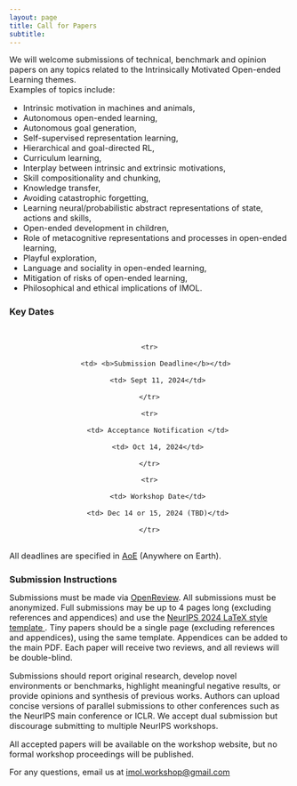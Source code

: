 ```yaml
---
layout: page
title: Call for Papers
subtitle: 
---
```


[//]: # (<h3 style='margin-bottom: 10pt;'>Topics</h3>)

<div class='description' style='font-size: 11pt;margin-bottom: 10pt'>

We will welcome submissions of technical, benchmark and opinion papers on any topics related to the Intrinsically Motivated Open-ended Learning themes.  
Examples of topics include:
</div>
<div class='description' style='font-size: 11pt;'>

<ul>
<li> Intrinsic motivation in machines and animals, </li>
<li> Autonomous open-ended learning, </li>
<li> Autonomous goal generation, </li>
<li> Self-supervised representation learning, </li>
<li> Hierarchical and goal-directed RL, </li>
<li> Curriculum learning, </li>
<li> Interplay between intrinsic and extrinsic motivations, </li>
<li> Skill compositionality and chunking, </li>
<li> Knowledge transfer, </li>
<li> Avoiding catastrophic forgetting, </li>
<li> Learning neural/probabilistic abstract representations of state, actions and skills, </li>
<li> Open-ended development in children, </li>
<li> Role of metacognitive representations and processes in open-ended learning, </li>
<li> Playful exploration, </li>
<li> Language and sociality in open-ended learning, </li>
<li> Mitigation of risks of open-ended learning, </li>
<li> Philosophical and ethical implications of IMOL.</li>
</ul>
</div>




<h3 style='margin-bottom: 10pt;'>Key Dates</h3>


<div class='description' style='font-size: 11pt;'>

<br>


<center>

<table style='margin-bottom:10pt;text-align:center;'>

	<tr>

		<td> <b>Submission Deadline</b></td> 

		<td> Sept 11, 2024</td>

	</tr>

	<tr>

		<td> Acceptance Notification </td>

		<td> Oct 14, 2024</td>

	</tr>

[//]: # (	<tr>)

[//]: # ()
[//]: # (		<td> Camera-Ready Deadline</td>)

[//]: # ()
[//]: # (		<td> Nov 20, 2023 </td>)

[//]: # ()
[//]: # (	</tr>)

	<tr>

		<td> Workshop Date</td>

		<td> Dec 14 or 15, 2024 (TBD)</td>

	</tr>

</table>

</center>

<p>All deadlines are specified in <a href="https://www.timeanddate.com/time/zones/aoe" target="_blank">AoE</a> (Anywhere on Earth).

</p>


</div>


<h3 style='margin-bottom: 10pt;'>Submission Instructions</h3>


<div class='description' style='font-size: 11pt;'>


<p>Submissions must be made via <a href="https://openreview.net/group?id=NeurIPS.cc/2024/Workshop/IMOL" target="_blank">OpenReview</a>. All submissions must be anonymized. Full submissions may be up to 4 pages long (excluding references and appendices) and use the <a href="https://media.neurips.cc/Conferences/NeurIPS2024/Styles.zip" target="_blank"> NeurIPS 2024 LaTeX style template </a>. Tiny papers should be a single page (excluding references and appendices), using the same template. Appendices can be added to the main PDF. Each paper will receive two reviews, and all reviews will be double-blind. </p>

<p>Submissions should report original research, develop novel environments or benchmarks, highlight meaningful negative results, or provide opinions and synthesis of previous works. Authors can upload concise versions of parallel submissions to other conferences such as the NeurIPS main conference or ICLR. We accept dual submission but discourage submitting to multiple NeurIPS workshops.</p>

<p>All accepted papers will be available on the workshop website, but no formal workshop proceedings will be published.</p>

<p>For any questions, email us at <a href='mailto:imol.workshop@gmail.com'>imol.workshop@gmail.com</a></p>

</div>

